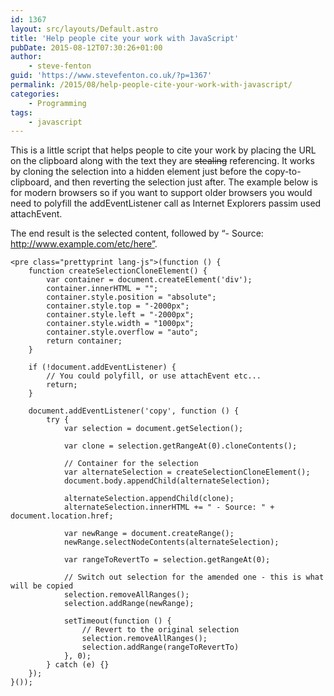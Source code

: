 ```yaml
---
id: 1367
layout: src/layouts/Default.astro
title: 'Help people cite your work with JavaScript'
pubDate: 2015-08-12T07:30:26+01:00
author:
    - steve-fenton
guid: 'https://www.stevefenton.co.uk/?p=1367'
permalink: /2015/08/help-people-cite-your-work-with-javascript/
categories:
    - Programming
tags:
    - javascript
---
```


This is a little script that helps people to cite your work by placing the URL on the clipboard along with the text they are <del>stealing</del> referencing. It works by cloning the selection into a hidden element just before the copy-to-clipboard, and then reverting the selection just after. The example below is for modern browsers so if you want to support older browsers you would need to polyfill the addEventListener call as Internet Explorers passim used attachEvent.

The end result is the selected content, followed by “- Source: http://www.example.com/etc/here”.

```
<pre class="prettyprint lang-js">(function () {
    function createSelectionCloneElement() {
        var container = document.createElement('div');
        container.innerHTML = "";
        container.style.position = "absolute";
        container.style.top = "-2000px";
        container.style.left = "-2000px";
        container.style.width = "1000px";
        container.style.overflow = "auto";
        return container;
    }

    if (!document.addEventListener) {
        // You could polyfill, or use attachEvent etc...
        return;
    }

    document.addEventListener('copy', function () {
        try {
            var selection = document.getSelection();

            var clone = selection.getRangeAt(0).cloneContents();

            // Container for the selection
            var alternateSelection = createSelectionCloneElement();
            document.body.appendChild(alternateSelection);

            alternateSelection.appendChild(clone);
            alternateSelection.innerHTML += " - Source: " + document.location.href;

            var newRange = document.createRange();
            newRange.selectNodeContents(alternateSelection);

            var rangeToRevertTo = selection.getRangeAt(0);

            // Switch out selection for the amended one - this is what will be copied
            selection.removeAllRanges();
            selection.addRange(newRange);

            setTimeout(function () {
                // Revert to the original selection
                selection.removeAllRanges();
                selection.addRange(rangeToRevertTo)
            }, 0);
        } catch (e) {}
    });
}());
```